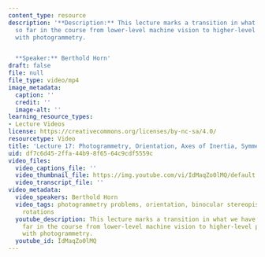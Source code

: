 ```yaml
---
content_type: resource
description: '**Description:** This lecture marks a transition in what we have covered
  so far in the course from lower-level machine vision to higher-level problems, beginning
  with photogrammetry.


  **Speaker:** Berthold Horn'
draft: false
file: null
file_type: video/mp4
image_metadata:
  caption: ''
  credit: ''
  image-alt: ''
learning_resource_types:
- Lecture Videos
license: https://creativecommons.org/licenses/by-nc-sa/4.0/
resourcetype: Video
title: 'Lecture 17: Photogrammetry, Orientation, Axes of Inertia, Symmetry, Orientation'
uid: df7c6d45-2ffa-44b9-8f65-64c9cdf5559c
video_files:
  video_captions_file: ''
  video_thumbnail_file: https://img.youtube.com/vi/IdMaqZo0lMQ/default.jpg
  video_transcript_file: ''
video_metadata:
  video_speakers: Berthold Horn
  video_tags: photogrammetry problems, orientation, binocular stereopis, transformations,
    rotations
  youtube_description: This lecture marks a transition in what we have covered so
    far in the course from lower-level machine vision to higher-level problems, beginning
    with photogrammetry.
  youtube_id: IdMaqZo0lMQ
---
```

